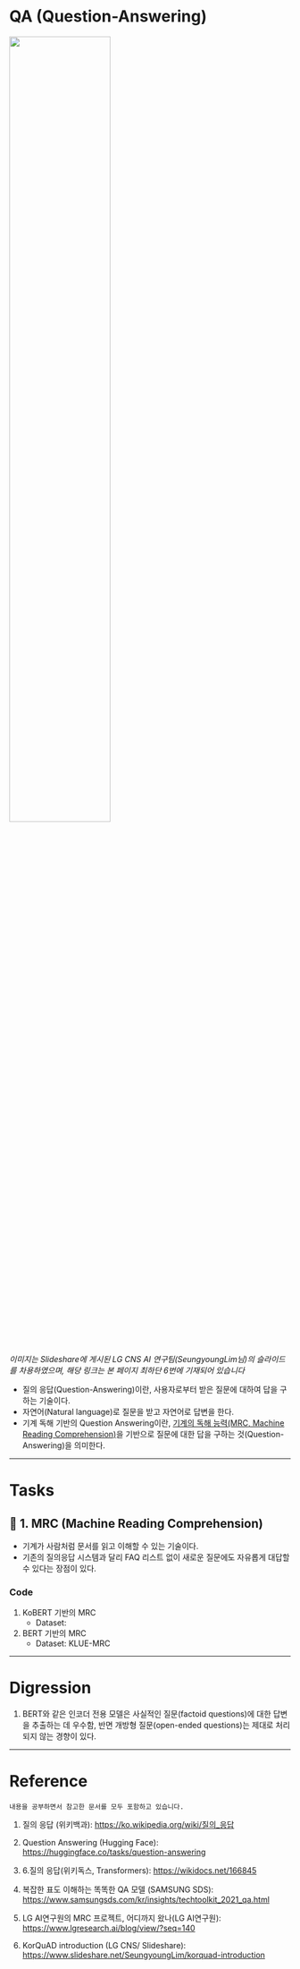 # QA (Question-Answering)
<img src="https://github.com/dev-hjJoo/NLP/assets/33647482/ef56e9ed-48d4-4456-8ec9-5fa755a5a532" width=60%>

*이미지는 Slideshare에 게시된 LG CNS AI 연구팀(SeungyoungLim님)의 슬라이드를 차용하였으며, 해당 링크는 본 페이지 최하단 6번에 기재되어 있습니다*

* 질의 응답(Question-Answering)이란, 사용자로부터 받은 질문에 대하여 답을 구하는 기술이다.
* 자연어(Natural language)로 질문을 받고 자연어로 답변을 한다.
* 기계 독해 기반의 Question Answering이란, <u>기계의 독해 능력(MRC, Machine Reading Comprehension)</u>을 기반으로 질문에 대한 답을 구하는 것(Question-Answering)을 의미한다.
---
# Tasks
## 🔵 1. MRC (Machine Reading Comprehension)
* 기계가 사람처럼 문서를 읽고 이해할 수 있는 기술이다.
* 기존의 질의응답 시스템과 달리 FAQ 리스트 없이 새로운 질문에도 자유롭게 대답할 수 있다는 장점이 있다.

### Code
1. KoBERT 기반의 MRC
    * Dataset: 
2. BERT 기반의 MRC
    * Dataset: KLUE-MRC




---
# Digression
1. BERT와 같은 인코더 전용 모델은 사실적인 질문(factoid questions)에 대한 답변을 추출하는 데 우수함, 반면 개방형 질문(open-ended questions)는 제대로 처리되지 않는 경향이 있다.


---
# Reference
``` 내용을 공부하면서 참고한 문서를 모두 포함하고 있습니다. ```
1. 질의 응답 (위키백과): https://ko.wikipedia.org/wiki/질의_응답
2. Question Answering (Hugging Face): https://huggingface.co/tasks/question-answering

3. 6.질의 응답(위키독스, Transformers): https://wikidocs.net/166845

4. 복잡한 표도 이해하는 똑똑한 QA 모델 (SAMSUNG SDS): https://www.samsungsds.com/kr/insights/techtoolkit_2021_qa.html

5. LG AI연구원의 MRC 프로젝트, 어디까지 왔나(LG AI연구원): https://www.lgresearch.ai/blog/view/?seq=140

6. KorQuAD introduction (LG CNS/ Slideshare):  https://www.slideshare.net/SeungyoungLim/korquad-introduction
